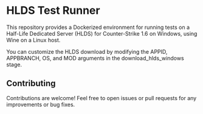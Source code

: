 # HLDS Test Runner

This repository provides a Dockerized environment for running tests on a Half-Life Dedicated Server (HLDS) for Counter-Strike 1.6 on Windows, using Wine on a Linux host.

You can customize the HLDS download by modifying the APPID, APPBRANCH, OS, and MOD arguments in the download_hlds_windows stage.

## Contributing
Contributions are welcome! Feel free to open issues or pull requests for any improvements or bug fixes.

